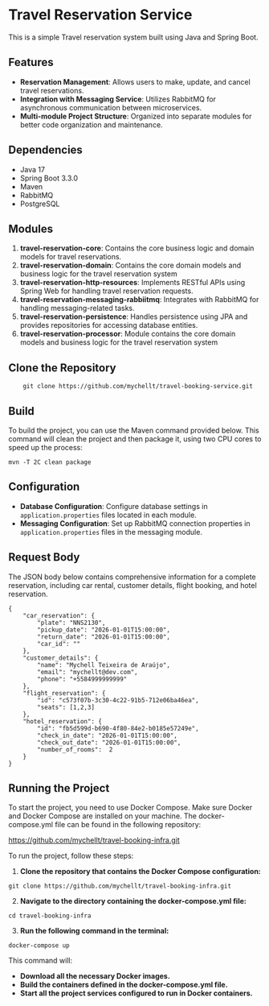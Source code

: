 # Travel Reservation Service

This is a simple Travel reservation system built using Java and Spring Boot.

## Features

- **Reservation Management**: Allows users to make, update, and cancel travel reservations.
- **Integration with Messaging Service**: Utilizes RabbitMQ for asynchronous communication between microservices.
- **Multi-module Project Structure**: Organized into separate modules for better code organization and maintenance.

## Dependencies

- Java 17
- Spring Boot 3.3.0
- Maven
- RabbitMQ
- PostgreSQL

## Modules

1. **travel-reservation-core**: Contains the core business logic and domain models for travel reservations.
2. **travel-reservation-domain**: Contains the core domain models and business logic for the travel reservation system
3. **travel-reservation-http-resources**: Implements RESTful APIs using Spring Web for handling travel reservation requests.
4. **travel-reservation-messaging-rabbiitmq**: Integrates with RabbitMQ for handling messaging-related tasks.
5. **travel-reservation-persistence**: Handles persistence using JPA and provides repositories for accessing database entities. 
6. **travel-reservation-processor**: Module contains the core domain models and business logic for the travel reservation system


## Clone the Repository

```shell
    git clone https://github.com/mychellt/travel-booking-service.git
```

## Build

To build the project, you can use the Maven command provided below. This command will clean the project and then package it, using two CPU cores to speed up the process:

```shell
mvn -T 2C clean package
```

## Configuration

- **Database Configuration**: Configure database settings in `application.properties` files located in each module.
- **Messaging Configuration**: Set up RabbitMQ connection properties in `application.properties` files in the messaging module.


## Request Body

The JSON body below contains comprehensive information for a complete reservation, including car rental, customer details, flight booking, and hotel reservation.

```shell
{
    "car_reservation": {
        "plate": "NNS2130",
        "pickup_date": "2026-01-01T15:00:00",
        "return_date": "2026-01-01T15:00:00",
        "car_id": ""
    },
    "customer_details": {
        "name": "Mychell Teixeira de Araújo",
        "email": "mychellt@dev.com",
        "phone": "+5584999999999"
    },
    "flight_reservation": {
        "id": "c573f07b-3c30-4c22-91b5-712e06ba46ea",
        "seats": [1,2,3]
    },
    "hotel_reservation": {
        "id": "fb5d599d-b690-4f80-84e2-b0185e57249e",
        "check_in_date": "2026-01-01T15:00:00",
        "check_out_date": "2026-01-01T15:00:00",
        "number_of_rooms":  2
    }
}
```
## Running the Project

To start the project, you need to use Docker Compose. Make sure Docker and Docker Compose are installed on your machine. The docker-compose.yml file can be found in the following repository:

https://github.com/mychellt/travel-booking-infra.git

To run the project, follow these steps:

1. **Clone the repository that contains the Docker Compose configuration:**

```shell
git clone https://github.com/mychellt/travel-booking-infra.git
```

2. **Navigate to the directory containing the docker-compose.yml file:**

```shell
cd travel-booking-infra
```

3. **Run the following command in the terminal:**

```shell
docker-compose up
```
This command will:

- **Download all the necessary Docker images.**
- **Build the containers defined in the docker-compose.yml file.**
- **Start all the project services configured to run in Docker containers.**




